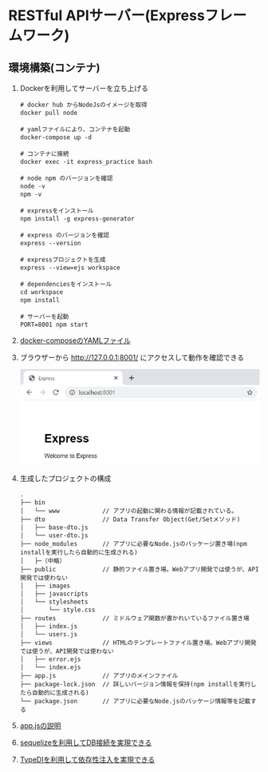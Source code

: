 # RESTful APIサーバー(Expressフレームワーク)

## 環境構築(コンテナ)

   1. Dockerを利用してサーバーを立ち上げる

      ```
      # docker hub からNodeJsのイメージを取得
      docker pull node

      # yamlファイルにより、コンテナを起動
      docker-compose up -d

      # コンテナに接続
      docker exec -it express_practice bash

      # node npm のバージョンを確認
      node -v  
      npm -v

      # expressをインストール
      npm install -g express-generator

      # express のバージョンを確認
      express --version

      # expressプロジェクトを生成
      express --view=ejs workspace

      # dependenciesをインストール
      cd workspace
      npm install

      # サーバーを起動
      PORT=8001 npm start
      ```

   1. [docker-composeのYAMLファイル](https://github.com/kohougen/Language/tree/main/1_NodeJS/7_Practice/container/docker-compose.yml)

   1. ブラウザーから http://127.0.0.1:8001/ にアクセスして動作を確認できる

      ![alt text](https://github.com/kohougen/Language/blob/main/1_NodeJS/Pictures/Express_Welcome.PNG)
   
   1. 生成したプロジェクトの構成

      ```
      .
      ├── bin
      │   └── www            // アプリの起動に関わる情報が記載されている。
      ├── dto                // Data Transfer Object(Get/Setメソッド)
      │   ├── base-dto.js
      │   └── user-dto.js
      ├── node_modules       // アプリに必要なNode.jsのパッケージ置き場(npm installを実行したら自動的に生成される)
      │   ├─（中略）
      ├── public             // 静的ファイル置き場。Webアプリ開発では使うが、API開発では使わない
      │   ├── images
      │   ├── javascripts
      │   └── stylesheets
      │       └── style.css
      ├── routes             // ミドルウェア関数が書かれいているファイル置き場
      │   ├── index.js
      │   └── users.js
      ├── views              // HTMLのテンプレートファイル置き場。Webアプリ開発では使うが、API開発では使わない
      │   ├── error.ejs
      │   └── index.ejs
      ├── app.js             // アプリのメインファイル
      ├── package-lock.json  // 詳しいバージョン情報を保持(npm installを実行したら自動的に生成される)
      └── package.json       // アプリに必要なNode.jsのパッケージ情報等を記載する
      ```
   
   1. [app.jsの説明](https://github.com/kohougen/Language/tree/main/1_NodeJS/7_Practice/workspace/app.js)

   1. [sequelizeを利用してDB接続を実現できる](https://github.com/kohougen/Language/tree/main/1_NodeJS/7_Practice/2_Sequelize)

   1. [TypeDIを利用して依存性注入を実現できる](https://github.com/kohougen/Language/tree/main/1_NodeJS/7_Practice/3_TypeDI)
